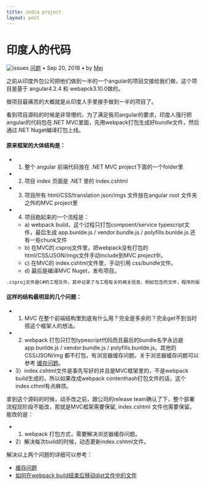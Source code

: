 ```yaml
---
title: india project
layout: post
---
```


# 印度人的代码
<div class="title-meta">
    <span><img class="title-category-img" src="../../../assets/images/categories/bug.svg" alt="issues"></span>
    <span><a class="github-link" href="/2018/09/20/issues.html">问题</a></span>
    <span class="title-bullet">•</span>
    <span>Sep 20, 2018</span>
    <span class="title-bullet">•</span>
    <span>by <a class="github-link" href="http://github.com/limeii" title="http://github.com/limeii">Mei</a></span>
</div>

之前从印度外包公司把他们做到一半的一个angular的项目交接给我们做，这个项目是基于 angular4.2.4 和 webapck3.10.0做的。

做项目最痛苦的大概就是从印度人手里接手做到一半的项目了。

看到项目源码的时候是非常懵的，为了满足我司angular的要求，印度人强行把angular的代码包在.NET MVC里面，先用webpack打包生成好bundle文件，然后通过.NET Nuget编译打包上线。

#### 原来框架的大体结构是：

- 1) 整个 angular 前端代码放在 .NET MVC project下面的一个folder里
- 2) 项目 index 页面是 .NET 里的 index.cshtml
- 3) 项目所有 html/CSS/translation json/imgs 文件放在angular root 文件夹之外的MVC project里
- 4) 项目跑起来的一个流程是：
    - a) webpack build，这个过程只打包compoent/service typescript文件，最后生成 app.bunlde.js / vendor.bundle.js / polyfills.bunlde.js 还有一些chunk文件
    - b) 在MVC的.csproj文件里，把webpack没有打包的 html/CSS/JSON/imgs文件手动include到MVC project中。
    - c) 在MVC的 index.cshtml文件里，手动引用 css/bundle文件。
    - d) 最后是编译MVC Nuget，发布项目。



```html
.csproj文件是C#的工程文件，其中记录了与工程有关的相关信息，例如包含的文件，程序的版本，所生成的文件的类型和位置的信息等
```


#### 这样的结构最明显的几个问题：
- 1) MVC 在整个前端结构里到底有什么用？完全是多余的？完全get不到当时搭这个框架人的想法。
- 2) webpack 打包只打包typescript代码而且最后的bundle名字永远是 app.bunlde.js / vendor.bundle.js / polyfills.bunlde.js，其他的CSS/JSON/img 都不打包，有浏览器缓存问题。关于浏览器缓存问题可以参考 [缓存问题](https://limeii.github.io/2018/09/21/issues-cache-busting.html)。
- 3）index.cshtml文件是事先写好的并且是MVC框架里的，不是webpack build生成的，所以如果改成webpack contenthash打包文件的话，这个index.cthml有点麻烦。



拿到这个源码的时候，动手改之前，跟公司的release team确认了下，整个部署流程现阶段不能改，那就是MVC框架需要保留, index.cshtml 文件也需要保留。
能改的是：
- 1) webpack 打包方式，需要解决浏览器缓存问题。
- 2）解决每次build的时候，动态更新index.cshtml文件。

解决以上两个问题的详细可以参考：
- [缓存问题](https://limeii.github.io/2018/09/21/issues-cache-busting.html)
- [如何在webpack build结束后移动dist文件中的文件](https://limeii.github.io/2018/09/27/issues-webpack-file-management.html)

